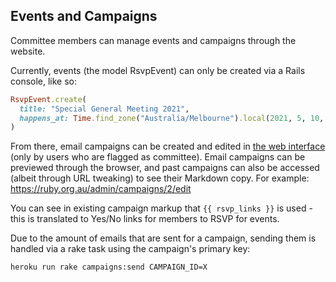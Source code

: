 ## Events and Campaigns

Committee members can manage events and campaigns through the website.

Currently, events (the model RsvpEvent) can only be created via a Rails console, like so:

```ruby
RsvpEvent.create(
  title: "Special General Meeting 2021",
  happens_at: Time.find_zone("Australia/Melbourne").local(2021, 5, 10, 19)
)
```

From there, email campaigns can be created and edited in [the web interface](https://ruby.org.au/admin/campaigns) (only by users who are flagged as committee). Email campaigns can be previewed through the browser, and past campaigns can also be accessed (albeit through URL tweaking) to see their Markdown copy. For example: https://ruby.org.au/admin/campaigns/2/edit

You can see in existing campaign markup that `{{ rsvp_links }}` is used - this is translated to Yes/No links for members to RSVP for events.

Due to the amount of emails that are sent for a campaign, sending them is handled via a rake task using the campaign's primary key:

```
heroku run rake campaigns:send CAMPAIGN_ID=X
```
